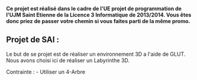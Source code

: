 __Ce projet est réalisé dans le cadre de l'UE projet de programmation de l'UJM Saint Etienne de la Licence 3 Informatique
de 2013/2014. Vous êtes donc priez de passer votre chemin si vous faites parti de la même promo.__

Projet de SAI :
----

Le but de se projet est de réaliser un environnement 3D a l'aide de GLUT.
Nous avons choisi ici de réaliser un Labyrinthe 3D.

Contrainte : 
	- Utiliser un 4-Arbre

